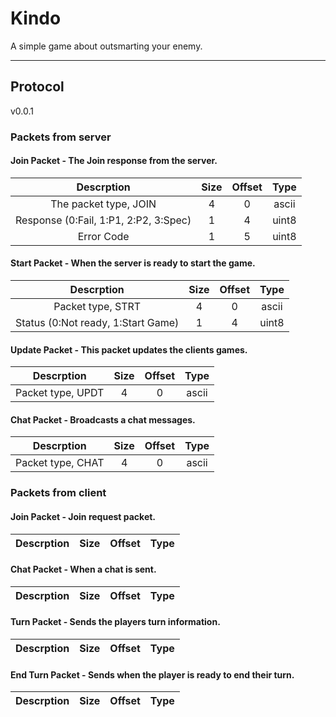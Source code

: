 # Kindo
A simple game about outsmarting your enemy.  
___

## Protocol 
v0.0.1

### Packets from server


#### Join Packet - The Join response from the server.  

| Descrption | Size | Offset | Type |
|:---:|:---:|:---:|:---:|
|The packet type, JOIN|4|0|ascii|
|Response (0:Fail, 1:P1, 2:P2, 3:Spec)|1|4|uint8|
|Error Code|1|5|uint8|


#### Start Packet - When the server is ready to start the game.

| Descrption | Size | Offset | Type |
|:---:|:---:|:---:|:---:|
|Packet type, STRT|4|0|ascii|
|Status (0:Not ready, 1:Start Game)|1|4|uint8|

#### Update Packet - This packet updates the clients games.

| Descrption | Size | Offset | Type |
|:---:|:---:|:---:|:---:|
Packet type, UPDT|4|0|ascii|

#### Chat Packet - Broadcasts a chat messages.

| Descrption | Size | Offset | Type |
|:---:|:---:|:---:|:---:|
Packet type, CHAT|4|0|ascii|


### Packets from client

#### Join Packet - Join request packet.

| Descrption | Size | Offset | Type |
|:---:|:---:|:---:|:---:|

#### Chat Packet - When a chat is sent.

| Descrption | Size | Offset | Type |
|:---:|:---:|:---:|:---:|

#### Turn Packet - Sends the players turn information.

| Descrption | Size | Offset | Type |
|:---:|:---:|:---:|:---:|

#### End Turn Packet - Sends when the player is ready to end their turn.

| Descrption | Size | Offset | Type |
|:---:|:---:|:---:|:---:|
